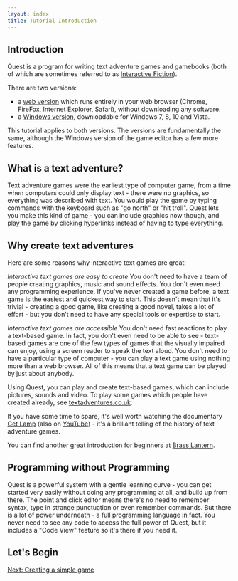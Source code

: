 ```yaml
---
layout: index
title: Tutorial Introduction
---
```


Introduction
------------

Quest is a program for writing text adventure games and gamebooks (both of which are sometimes referred to as [Interactive Fiction](http://en.wikipedia.org/wiki/Interactive_fiction)).

There are two versions:

-   a [web version](http://textadventures.co.uk/create/) which runs entirely in your web browser (Chrome, FireFox, Internet Explorer, Safari), without downloading any software.
-   a [Windows version](http://textadventures.co.uk/quest/desktop), downloadable for Windows 7, 8, 10 and Vista.

This tutorial applies to both versions. The versions are fundamentally the same, although the Windows version of the game editor has a few more features.

What is a text adventure?
-------------------------

Text adventure games were the earliest type of computer game, from a time when computers could only display text - there were no graphics, so everything was described with text. You would play the game by typing commands with the keyboard such as "go north" or "hit troll". Quest lets you make this kind of game - you can include graphics now though, and play the game by clicking hyperlinks instead of having to type everything.

Why create text adventures
--------------------------

Here are some reasons why interactive text games are great:

_Interactive text games are easy to create_
You don't need to have a team of people creating graphics, music and sound effects. You don't even need any programming experience. If you've never created a game before, a text game is the easiest and quickest way to start. This doesn't mean that it's trivial - creating a good game, like creating a good novel, takes a lot of effort - but you don't need to have any special tools or expertise to start.

_Interactive text games are accessible_
You don't need fast reactions to play a text-based game. In fact, you don't even need to be able to see - text-based games are one of the few types of games that the visually impaired can enjoy, using a screen reader to speak the text aloud. You don't need to have a particular type of computer - you can play a text game using nothing more than a web browser. All of this means that a text game can be played by just about anybody.

Using Quest, you can play and create text-based games, which can include pictures, sounds and video. To play some games which people have created already, see [textadventures.co.uk](http://textadventures.co.uk/).

If you have some time to spare, it's well worth watching the documentary [Get Lamp](http://www.getlamp.com/) (also on [YouTube](http://www.youtube.com/watch?v=LRhbcDzbGSU)) - it's a brilliant telling of the history of text adventure games.

You can find another great introduction for beginners at [Brass Lantern](http://www.brasslantern.org/beginners/).

Programming without Programming
-------------------------------

Quest is a powerful system with a gentle learning curve - you can get started very easily without doing any programming at all, and build up from there. The point and click editor means there's no need to remember syntax, type in strange punctuation or even remember commands. But there is a lot of power underneath - a full programming language in fact. You never need to see any code to access the full power of Quest, but it includes a "Code View" feature so it's there if you need it.

Let's Begin
-----------

[Next: Creating a simple game](creating_a_simple_game.html)
